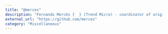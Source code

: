 ```yaml
---
title: "@merces"
description: "Fernando Mercês {  } (Trend Micro) - coordinator of original HJT, for the tips, suggestions and promotion"
external_url: "https://github.com/merces"
category: "Miscellaneous"
---
```

